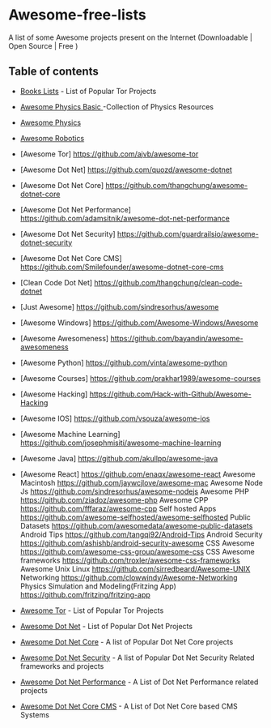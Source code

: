 # Awesome-free-lists
A list of some Awesome projects present on the Internet (Downloadable | Open Source | Free )


## Table of contents
* [Books Lists](https://github.com/learn-anything/books) - List of Popular Tor Projects
* [Awesome Physics Basic <Kids>](https://github.com/GloverDonovan/awesome-physics) -Collection of Physics Resources
* [Awesome Physics <Advanced>](https://github.com/wbierbower/awesome-physics)
* [Awesome Robotics](https://github.com/ahundt/awesome-robotics)
* [Awesome Tor]	https://github.com/ajvb/awesome-tor
* [Awesome Dot Net]	https://github.com/quozd/awesome-dotnet
* [Awesome Dot Net Core]	https://github.com/thangchung/awesome-dotnet-core
* [Awesome Dot Net Performance]	https://github.com/adamsitnik/awesome-dot-net-performance
* [Awesome Dot Net Security]	https://github.com/guardrailsio/awesome-dotnet-security
* [Awesome Dot Net Core CMS]	https://github.com/Smilefounder/awesome-dotnet-core-cms
* [Clean Code Dot Net]	https://github.com/thangchung/clean-code-dotnet
* [Just Awesome]	https://github.com/sindresorhus/awesome
* [Awesome Windows]	https://github.com/Awesome-Windows/Awesome
* [Awesome Awesomeness]	https://github.com/bayandin/awesome-awesomeness
* [Awesome Python]	https://github.com/vinta/awesome-python
* [Awesome Courses]	https://github.com/prakhar1989/awesome-courses
* [Awesome Hacking]	https://github.com/Hack-with-Github/Awesome-Hacking
* [Awesome IOS]	https://github.com/vsouza/awesome-ios
* [Awesome Machine Learning]	https://github.com/josephmisiti/awesome-machine-learning
* [Awesome Java]	https://github.com/akullpp/awesome-java
* [Awesome React]	https://github.com/enaqx/awesome-react
Awesome Macintosh	https://github.com/jaywcjlove/awesome-mac
Awesome Node Js	https://github.com/sindresorhus/awesome-nodejs
Awesome PHP	https://github.com/ziadoz/awesome-php
Awesome CPP	https://github.com/fffaraz/awesome-cpp
Self hosted Apps	https://github.com/awesome-selfhosted/awesome-selfhosted
Public Datasets	https://github.com/awesomedata/awesome-public-datasets
Android Tips	https://github.com/tangqi92/Android-Tips
Android Security	https://github.com/ashishb/android-security-awesome
CSS Awesome	https://github.com/awesome-css-group/awesome-css
CSS Awesome frameworks	https://github.com/troxler/awesome-css-frameworks
Awesome Unix Linux	https://github.com/sirredbeard/Awesome-UNIX
Networking	https://github.com/clowwindy/Awesome-Networking
Physics Simulation and Modeling(Fritzing App)	https://github.com/fritzing/fritzing-app








* [Awesome Tor](https://github.com/ajvb/awesome-tor) - List of Popular Tor Projects
* [Awesome Dot Net](https://github.com/quozd/awesome-dotnet) - List of Popular Dot Net Projects
* [Awesome Dot Net Core](https://github.com/thangchung/awesome-dotnet-core) - A list of Popular Dot Net Core projects
* [Awesome Dot Net Security](https://github.com/guardrailsio/awesome-dotnet-security) - A list of Popular Dot Net Security Related frameworks and projects
* [Awesome Dot Net Performance](https://github.com/adamsitnik/awesome-dot-net-performance) - A List of Dot Net Performance related projects
* [Awesome Dot Net Core CMS](https://github.com/Smilefounder/awesome-dotnet-core-cms) - A List of Dot Net Core based CMS Systems

